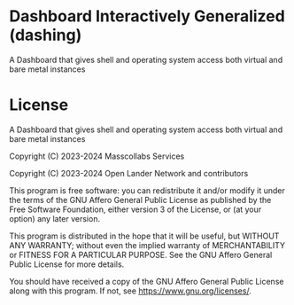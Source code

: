 # Dashboard Interactively Generalized (dashing)

A Dashboard that gives shell and operating system access both virtual and bare metal instances

# License

A Dashboard that gives shell and operating system access both virtual and bare metal instances

Copyright (C) 2023-2024 Masscollabs Services

Copyright (C) 2023-2024 Open Lander Network and contributors

This program is free software: you can redistribute it and/or modify
it under the terms of the GNU Affero General Public License as published
by the Free Software Foundation, either version 3 of the License, or
(at your option) any later version.

This program is distributed in the hope that it will be useful,
but WITHOUT ANY WARRANTY; without even the implied warranty of
MERCHANTABILITY or FITNESS FOR A PARTICULAR PURPOSE.  See the
GNU Affero General Public License for more details.

You should have received a copy of the GNU Affero General Public License
along with this program.  If not, see <https://www.gnu.org/licenses/>.
